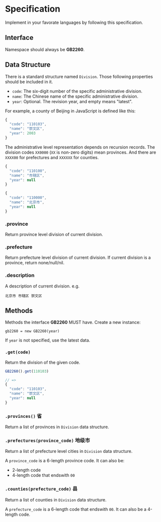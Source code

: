 # Specification

Implement in your favorate languages by following this specification.

## Interface

Namespace should always be **GB2260**.

## Data Structure

There is a standard structure named `Division`. Those following properties
should be included in it.

- `code`: The six-digit number of the specific administrative division.
- `name`: The Chinese name of the specific administrative division.
- `year`: Optional. The revision year, and empty means "latest".

For example, a county of Beijing in JavaScript is defined like this:

```javascript
{
  "code": "110103",
  "name": "崇文区",
  "year": 2003
}
```

The administrative level representation depends on recursion records. The
division codes `XX0000` (`XX` is non-zero digits) mean provinces. And there are
`XXXX00` for prefectures and `XXXXXX` for counties.

```javascript
{
  "code": "110100",
  "name": "市辖区",
  "year": null
}
```

```javascript
{
  "code": "110000",
  "name": "北京市",
  "year": null
}
```

### .province

Return province level division of current division.

### .prefecture

Return prefecture level division of current division. If current division is a province,
return none/null/nil.

### .description

A description of current division. e.g.

```
北京市 市辖区 崇文区
```

## Methods

Methods the interface **GB2260** MUST have. Create a new instance:

```
gb2260 = new GB2260(year)
```

If `year` is not specified, use the latest data.


### `.get(code)`

Return the division of the given code.

```javascript
GB2260().get(110103)

// =>
{
  "code": "110103",
  "name": "崇文区",
  "year": null
}
```


### `.provinces()` 省

Return a list of provinces in `Division` data structure.


### `.prefectures(province_code)` 地级市

Return a list of prefecture level cities in `Division` data structure.

A `province_code` is a 6-length province code. It can also be:

* 2-length code
* 4-length code that endswith `00`


### `.counties(prefecture_code)` 县

Return a list of counties in `Division` data structure.

A `prefecture_code` is a 6-length code that endswith `00`. It can also be a 4-length code.
